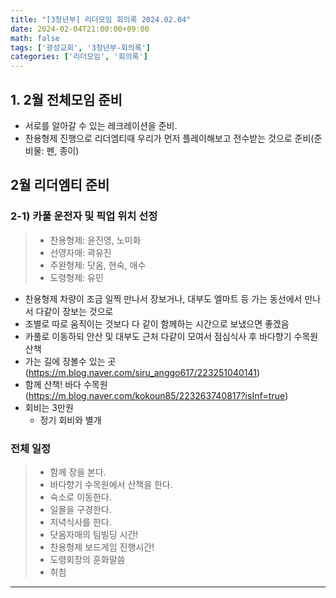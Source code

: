 ```yaml
---
title: "[3청년부] 리더모임 회의록 2024.02.04"
date: 2024-02-04T21:00:00+09:00
math: false
tags: ['광성교회', '3청년부-회의록']
categories: ['리더모임', '회의록']
---
```

## 1. 2월 전체모임 준비
- 서로를 알아갈 수 있는 레크레이션을 준비.
- 찬용형제 진행으로 리더엠티때 우리가 먼저 플레이해보고 전수받는 것으로 준비(준비물: 펜, 종이)

## 2월 리더엠티 준비
### 2-1) 카풀 운전자 및 픽업 위치 선정
> * 찬용형제: 윤진영, 노미화  
> * 선영자매: 곽유진   
> * 주완형제: 닷옴, 현숙, 애수
> * 도령형제: 유민
- 찬용형제 차량이 조금 일찍 만나서 장보거나, 대부도 엘마트 등 가는 동선에서 만나서 다같이 장보는 것으로
- 조별로 따로 움직이는 것보다 다 같이 함께하는 시간으로 보냈으면 좋겠음
- 카풀로 이동하되 안산 및 대부도 근처 다같이 모여서 점심식사 후 바다향기 수목원 산책
- 가는 길에 장볼수 있는 곳(https://m.blog.naver.com/siru_anggo617/223251040141)
- 함께 산책! 바다 수목원 (https://m.blog.naver.com/kokoun85/223263740817?isInf=true)
- 회비는 3만원
  - 정기 회비와 별개
### 전체 일정
> * 함께 장을 본다.
> * 바다향기 수목원에서 산책을 한다. 
> * 숙소로 이동한다. 
> * 일몰을 구경한다. 
> * 저녁식사를 한다.
> * 닷옴자매의 팀빌딩 시간!
> * 찬용형제 보드게임 진행시간!
> * 도령회장의 훈화말씀
> * 취침
---
